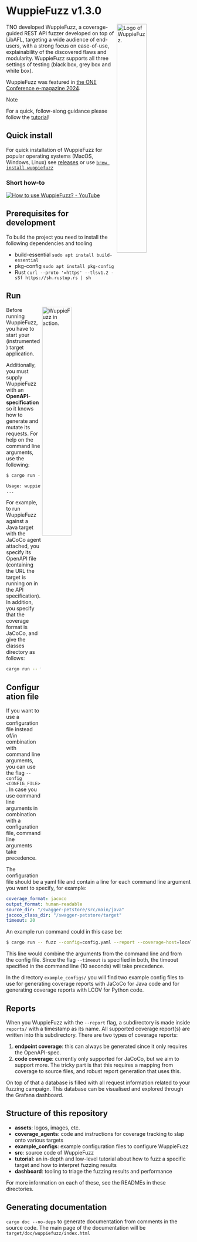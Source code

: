 # WuppieFuzz v1.3.0

<picture>
  <source media="(prefers-color-scheme: dark)" srcset="assets/WuppieFuzz-dark.svg">
  <source media="(prefers-color-scheme: light)" srcset="assets/WuppieFuzz.svg">
  <img alt="Logo of WuppieFuzz." src="assets/WuppieFuzz.svg" width="40%" min-width="250px" align="right">
</picture>

TNO developed WuppieFuzz, a coverage-guided REST API fuzzer developed on top of
LibAFL, targeting a wide audience of end-users, with a strong focus on
ease-of-use, explainability of the discovered flaws and modularity. WuppieFuzz
supports all three settings of testing (black box, grey box and white box).

WuppieFuzz was featured in
[the ONE Conference e-magazine 2024](https://emagazine.one-conference.nl/2024/finally-validate-your-publicly-exposed-interfaces-with-ease/).

> [!NOTE]  
> For a quick, follow-along guidance please follow the [tutorial](./tutorial)!

## Quick install

For quick installation of WuppieFuzz for popular operating systems (MacOS,
Windows, Linux) see [releases](https://github.com/TNO-S3/WuppieFuzz/releases/) or use [`brew install wuppiefuzz`](https://formulae.brew.sh/wuppiefuzz)

### Short how-to

[![How to use WuppieFuzz? - YouTube](./assets/demo_video.png)](https://www.youtube.com/watch?v=-oR4d9aXrqo)

## Prerequisites for development

To build the project you need to install the following dependencies and tooling

- build-essential `sudo apt install build-essential`
- pkg-config `sudo apt install pkg-config`
- Rust `curl --proto '=https' --tlsv1.2 -sSf https://sh.rustup.rs | sh`

## Run

<picture>
  <img alt="WuppieFuzz in action." src="assets/WuppieFuzz-action.jfif" width="40%" min-width="250px" align="right">
</picture>

Before running WuppieFuzz, you have to start your (instrumented) target
application.

Additionally, you must supply WuppieFuzz with an **OpenAPI-specification** so it
knows how to generate and mutate its requests. For help on the command line
arguments, use the following:

```sh
$ cargo run -- --help # shows help for required parameters and flags

Usage: wuppiefuzz [OPTIONS] [OPENAPI_SPEC.YAML]
...
```

For example, to run WuppieFuzz against a Java target with the JaCoCo agent
attached, you specify its OpenAPI file (containing the URL the target is running
on in the API specification). In addition, you specify that the coverage format
is JaCoCo, and give the classes directory as follows:

```sh
cargo run -- fuzz openapi.yaml --coverage-format jacoco --jacoco-class-dir ../Targets/app/target/classes/
```

## Configuration file

If you want to use a configuration file instead of/in combination with command
line arguments, you can use the flag `--config <CONFIG_FILE>`. In case you use
command line arguments in combination with a configuration file, command line
arguments take precedence.

The configuration file should be a yaml file and contain a line for each command
line argument you want to specify, for example:

```yaml
coverage_format: jacoco
output_format: human-readable
source_dir: "/swagger-petstore/src/main/java"
jacoco_class_dir: "/swagger-petstore/target"
timeout: 20
```

An example run command could in this case be:

```sh
$ cargo run -- fuzz --config=config.yaml --report --coverage-host=localhost:6300 --timeout=10 ./openapi.yaml
```

This line would combine the arguments from the command line and from the config
file. Since the flag `--timeout` is specified in both, the timeout specified in
the command line (10 seconds) will take precedence.

In the directory `example_configs/` you will find two example config files to
use for generating coverage reports with JaCoCo for Java code and for generating
coverage reports with LCOV for Python code.

## Reports

When you WuppieFuzz with the `--report` flag, a subdirectory is made inside
`reports/` with a timestamp as its name. All supported coverage report(s) are
written into this subdirectory. There are two types of coverage reports:

1. **endpoint coverage**: this can always be generated since it only requires
   the OpenAPI-spec.
2. **code coverage**: currently only supported for JaCoCo, but we aim to support
   more. The tricky part is that this requires a mapping from coverage to source
   files, and robust report generation that uses this.

On top of that a database is filled with all request information related to your
fuzzing campaign. This database can be visualised and explored through the
Grafana dashboard.

## Structure of this repository

- **assets**: logos, images, etc.
- **coverage_agents**: code and instructions for coverage tracking to slap onto
  various targets
- **example_configs**: example configuration files to configure WuppieFuzz
- **src**: source code of WuppieFuzz
- **tutorial**: an in-depth and low-level tutorial about how to fuzz a specific
  target and how to interpret fuzzing results
- **dashboard**: tooling to triage the fuzzing results and performance

For more information on each of these, see the READMEs in these directories.

## Generating documentation

`cargo doc --no-deps` to generate documentation from comments in the source
code. The main page of the documentation will be
`target/doc/wuppiefuzz/index.html`
